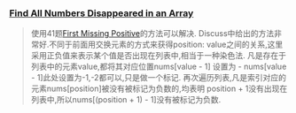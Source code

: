### [Find All Numbers Disappeared in an Array](https://leetcode.com/problems/find-all-numbers-disappeared-in-an-array/description/)
> 使用41题[First Missing Positive](https://leetcode.com/problems/first-missing-positive/discuss/)的方法可以解决.
> Discuss中给出的方法非常好.不同于前面用交换元素的方式来获得position: value之间的关系,这里采用正负值来表示某个值是否出现在列表中,相当于一种染色法.
> 凡是存在于列表中的元素value,都将其对应位置nums[value - 1]  设置为 - nums[value - 1]此处设置为-1,-2都可以,只是做一个标记.
> 再次遍历列表,凡是索引对应的元素nums[position]被没有被标记为负数的,均表明 position + 1没有出现在列表中,所以nums[(position + 1) - 1]没有被标记为负数.